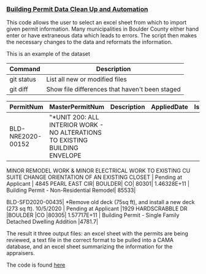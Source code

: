 <h3> <a href="https://tkravits.github.io/Building-Permit-Automation">Building Permit Data Clean Up and Automation</a></h3>

This code allows the user to select an excel sheet from which to import given permit information. Many municipalities in Boulder County either hand enter or have extraneous data which leads to errors. The script then makes the necessary changes to the data and reformats the information.

This is an example of the dataset

| Command | Description |
| --- | --- |
| git status | List all new or modified files |
| git diff | Show file differences that haven't been staged |

|PermitNum |	MasterPermitNum	|Description |	AppliedDate |	IssuedDate |	CompletedDate	| StatusCurrent	| OriginalAddress	|OriginalCity	|OriginalState	|OriginalZip	|PIN	|ProjectName	|PermitType|	PermitWorkType	|EstProjectCost |
| --- | --- | ---| --- | --- | ---| --- | --- | ---| --- | --- | ---| --- | --- | ---| --- |
|BLD-NRE2020-00152	|	"*UNIT 200: ALL INTERIOR WORK - NO ALTERATIONS TO EXISTING BUILDING ENVELOPE
MINOR REMODEL WORK & MINOR ELECTRICAL WORK TO EXISTING CU SUITE
CHANGE ORIENTATION OF AN EXISTING CLOSET |	Pending at Applicant |	4845 PEARL EAST CIR|	BOULDER|	CO|	80301|	1.46328E+11	|	Building Permit - Non-Residential	Remodel|	85533|

BLD-SFD2020-00435|		*Remove old deck (75sq ft), and install a new deck (273 sq ft).	10/5/2020	|		Pending at Applicant	|1929 HARDSCRABBLE DR	|BOULDER	|CO	|80305|	1.57717E+11	|	Building Permit - Single Family Detached Dwelling	Addition	|4781.7|


The result it three output files: an excel sheet with the permits are being reviewed, a text file in the correct format to be pulled into a CAMA database, and an excel sheet summarizing the information for the appraisers.

The code is found <a href="https://github.com/tkravits/Building-Permit-Automation">here</a>
